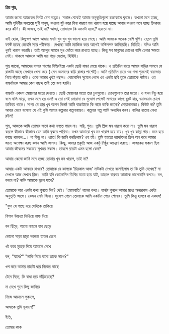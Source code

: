 **প্রিয় শুভ্র,**

আমার জন্যে আজকের দিনটা বেশ অদ্ভুত। সকাল থেকেই আমার অনুভূতিগুলো চক্রাকারে ঘুরছে। কখনো মনে হচ্ছে, আমি পৃথিবীর সবচেয়ে সুখী মানুষ, কখনো হুট করে বিনা কারণে মন খারাপ হয়ে যাচ্ছে আবার কখনো মনে হচ্ছে চিৎকার করে কাঁদি। কী আজব, তাই না? আচ্ছা, তোমারও কি এমনটা হচ্ছে? হয়তো না। 

যাই হোক, কিছুক্ষণ আগে আমার মনটা খুব খুব খুব ভালো হয়ে গেছে। আমি আজকে অনেক বেশি খুশি। ছেলে তুমি ফার্স্ট হয়েছ মেহেদি স্যার পরীক্ষায়। দেখছো আমি ম্যাজিক করে আগেই অভিনন্দন জানিয়েছি। হিহিহি। যদিও আমি খুবই খারাপ করেছি। তাই আম্মুর সামনে মুখ ভোঁতা করে রাখতে হচ্ছে। কিন্তু সব মানুষের চোখের হাসি চেনার ক্ষমতা নেই। থাকলে আজকে আমি ধরা পড়ে যেতাম, হিহিহি। 

শুভ্র জানো, আমাদের বাসার পাশের বিল্ডিংইয়ে একটা ছোট্ট বাচ্চা মেয়ে থাকে। ও প্রতিদিন রাতে আমার বাড়ির সামনে যে রাস্তাটা আছে সেখানে খেলা করে ( মেন আমাদের বাড়ি রাস্তার পাশেই)। আমি প্রতিদিন রাতে ওর গলা শুনলেই বারান্দায় গিয়ে দাঁড়ায় থাকি। ওকে আমার খুবই পছন্দ। কোনোদিন সুযোগ পেলে ওর একটা ছবি তুলে তোমাকে পাঠাব। ওহ বাচ্চাটাকে আমার কেন পছন্দ তাই তো বলা হয়নি। 

বাচ্চাটা একদম মোয়ানার মতো দেখতে। ছোট্ট মোয়ানার মতো তার চুলগুলো। চোখগুলোও তার  মতো। ও যখন নিচু হয়ে বসে বালি নাড়ে, তখন মনে হয় ওমা! এ তো সেই মোয়ানা যে সুযোগ পেলেই সাগরের কাছে ছুটে যায়, ড্যাবড্যাব চোখে তাকিয়ে থাকে। সাগর যে তার খুব আপন কিনা! আমি বাচ্চাটাকে কি নামে ডাকি জানো? মোয়ানাবাচ্চা। কিউট না? তুমি আবার ভেবে বসোনা যে এই বুঝি আমার কল্পনার কল্পনাবাচ্চা। কল্পনার গল্প আমি অন্যদিন করব। বাকির খাতায় লেখা রইল! 

শুভ্র, আজকে আমি তোমার সাথে কথা বলতে পারব না। সরি, শুভ্র। তুমি প্লিজ মন খারাপ করো না। তুমি মন খারাপ করলে কীভাবে কীভাবে যেন আমি বুঝতে পারিনা। তখন আমারো খুব মন খারাপ হয়ে যায়। খুব খুব কান্না পায়। মনে হয়ে কাছে থাকলে...। না কিছু না। ধ্যাত! কি জানি বলছিলাম? ওহ হ্যাঁ। তুমি হয়তো ল্যাপটপের স্ক্রিন অন করে আমার জন্যে অপেক্ষা করছ কখন আমি আসব। কিন্তু, আমার প্রকৃতি আজ একটু নিষ্ঠুর আচরণ করছে। আজকের সকাল ছিল আমার জীবনের সবচেয়ে সুখময় সকাল। তাহলে রাতটা এমন হলো কেন? 

আমার কেনো জানি মনে হচ্ছে তোমার খুব মন খারাপ, তাই না? 

আমার একটা আবদার রাখবে? তোমাকে যে কালকে 'চিরকাল আজ' নাটকটা দেখতে বলেছিলাম তা কি তুমি দেখেছ? না দেখলে আজ দেখবে প্লিজ। আমি যদি কোনোদিন তিথির মতো হয়ে যাই, তাহলে বারবার আমাকে ভালোবাসি বলবে। বল, বলবে না? নাকি আমাকে ভুলে যাবে? 

তোমাকে আর একটা কথা শুনতে দিব? দেই। 'মোমবাতি' গানের কথা। গানটা শুনলে আমার মধ্যে অন্যরকম একটা অনুভূতি আসে। কেমন সেটা জিনা। সু্যোগ পেলে তোমাকে আমি একদিন গেয়ে শোনাব। তুমি কিন্তু হাসবে না একদম! 



"ফুল যে গাছে ধরে সেদিকে তাকিয়ে

বিশাল উচ্চতা ডিঙিয়ে লাফ দিয়ে

বল ছিঁড়ে, আনো নাহলে যাব ছেড়ে

কোনো সাড়া ছাড়া দরজার হাতল চেপে

খট করে মুচড়ে দিয়ে আমাকে দেখে

বল, "যাবে?" "নাকি নিয়ে যাবো তাকে সাথে?" 

খপ করে আমার হাতটা ধরে নিজের কাছে

টেনে নিতে, কি বাধা হয়ে দাঁড়িয়েছে? 

না দেখে শুনে কিছু জানিয়ে

নিজে আড়ালে লুকালে, 

আমাকে তুমি ডুবালে!" 



ইতি, 

তোমার কাক


